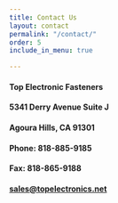 ```yaml
---
title: Contact Us
layout: contact
permalink: "/contact/"
order: 5
include_in_menu: true

---
```

#### Top Electronic Fasteners

#### 5341 Derry Avenue Suite J

#### Agoura Hills, CA 91301

#### Phone: 818-885-9185

#### Fax: 818-865-9188

#### **<a href="mailto:sales@topelectronics.net">sales@topelectronics.net</a>**
